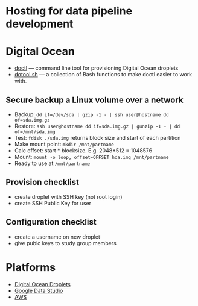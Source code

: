# Hosting for data pipeline development

# Digital Ocean
 - [doctl](https://github.com/digitalocean/doctl) — command line tool for provisioning 
    Digital Ocean droplets
 - [dotool.sh](./digitalocean/dotool.sh) — a collection of Bash functions to 
    make doctl easier to work with.

## Secure backup a Linux volume over a network
- Backup: `dd if=/dev/sda | gzip -1 - | ssh user@hostname dd of=sda.img.gz`
- Restore: `ssh user@hostname dd if=sda.img.gz | gunzip -1 - | dd of=/mnt/sda.img`
- Test: `fdisk ./sda.img` returns block size and start of each partition
- Make mount point: `mkdir /mnt/partname`
- Calc offset: start * blocksize. E.g. 2048*512 = 1048576
- Mount: `mount -o loop, offset=OFFSET hda.img /mnt/partname`
- Ready to use at `/mnt/partname`

## Provision checklist
- create droplet with SSH key (not root login)
- create SSH Public Key for user

## Configuration checklist
- create a username on new droplet
- give publc keys to study group members

# Platforms
- [Digital Ocean Droplets](https://digitalocean.com)
- [Google Data Studio](https://developers.google.com/datastudio/)
- [AWS](https://aws.amazon.com/)

